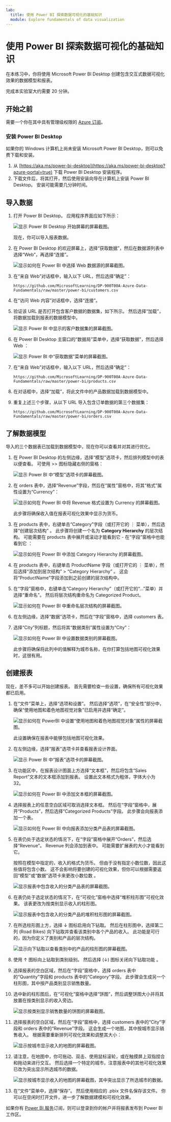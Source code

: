 ```yaml
---
lab:
  title: 使用 Power BI 探索数据可视化的基础知识
  module: Explore fundamentals of data visualization
---
```


# <a name="explore-fundamentals-of-data-visualization-with-power-bi"></a>使用 Power BI 探索数据可视化的基础知识

在本练习中，你将使用 Microsoft Power BI Desktop 创建包含交互式数据可视化效果的数据模型和报表。

完成本实验室大约需要 20 分钟。

## <a name="before-you-start"></a>开始之前

需要一个你在其中具有管理级权限的 [Azure 订阅](https://azure.microsoft.com/free)。

### <a name="install-power-bi-desktop"></a>安装 Power BI Desktop

如果你的 Windows 计算机上尚未安装 Microsoft Power BI Desktop，则可以免费下载和安装。

1. 从 [https://aka.ms/power-bi-desktop](https://aka.ms/power-bi-desktop?azure-portal=true) 下载 Power BI Desktop 安装程序。
1. 下载文件后，将其打开，然后使用安装向导在计算机上安装 Power BI Desktop。 安装可能需要几分钟时间。

## <a name="import-data"></a>导入数据

1. 打开 Power BI Desktop。 应用程序界面应如下所示：

    ![显示 Power BI Desktop 开始屏幕的屏幕截图。](images/power-bi-start.png)

    现在，你可以导入报表数据。

1. 在 Power BI Desktop 的欢迎屏幕上，选择“获取数据”，然后在数据源列表中选择“Web”，再选择“连接”。

    ![显示如何在 Power BI 中选择 Web 数据源的屏幕截图。](images/web-source.png)

1. 在“来自 Web”对话框中，输入以下 URL，然后选择“确定”：

    ```
    https://github.com/MicrosoftLearning/DP-900T00A-Azure-Data-Fundamentals/raw/master/power-bi/customers.csv
    ```

1. 在“访问 Web 内容”对话框中，选择“连接”。

1. 验证该 URL 是否打开包含客户数据的数据集，如下所示。 然后选择“加载”，将数据加载到报表的数据模型中。

    ![显示 Power BI 中显示的客户数据集的屏幕截图。](images/customers.png)

1. 在 Power BI Desktop 主窗口的“数据局”菜单中，选择“获取数据”，然后选择 Web ：

    ![显示 Power BI 中“获取数据”菜单的屏幕截图。](images/get-data.png)

1. 在“来自 Web”对话框中，输入以下 URL，然后选择“确定”：

    ```
    https://github.com/MicrosoftLearning/DP-900T00A-Azure-Data-Fundamentals/raw/master/power-bi/products.csv
    ```

1. 在对话框中，选择“加载”，将此文件中的产品数据加载到数据模型中。

1. 重复上述三个步骤，从以下 URL 导入包含订单数据的第三个数据集：

    ```
    https://github.com/MicrosoftLearning/DP-900T00A-Azure-Data-Fundamentals/raw/master/power-bi/orders.csv
    ```

## <a name="explore-a-data-model"></a>了解数据模型

导入的三个数据表已加载到数据模型中，现在你可以查看并对其进行优化。

1. 在 Power BI Desktop 的左侧边缘，选择“模型”选项卡，然后排列模型中的表以便查看。 可使用 >> 图标隐藏右侧的窗格：

    ![显示 Power BI 中“模型”选项卡的屏幕截图。](images/model-tab.png)

1. 在 orders 表中，选择“Revenue”字段，然后在“属性”窗格中，将其“格式”属性设置为“Currency”：

    ![显示如何在 Power BI 中将 Revenue 格式设置为 Currency 的屏幕截图。](images/revenue-currency.png)

    此步骤将确保收入值在报表可视化效果中显示为货币。

1. 在 products 表中，右键单击“Category”字段（或打开它的 &vellip; 菜单），然后选择“创建层次结构”  。 此步骤将创建一个名为 **Category Hierarchy** 的层次结构。 可能需要在 products 表中展开或滚动才能看到它 - 在“字段”窗格中也能看到它 ：

    ![显示如何在 Power BI 中添加 Category Hierarchy 的屏幕截图。](images/category-hierarchy.png)

1. 在 products 表中，右键单击 ProductName 字段（或打开它的 &vellip; 菜单），然后选择“添加到层次结构” > “Category Hierarchy”   。 这会将“ProductName”字段添加到之前创建的层次结构中。
1. 在“字段”窗格中，右键单击“Category Hierarchy”（或打开它的“…”菜单）并选择“重命名”。 然后将层次结构重命名为 Categorized Product。

    ![显示如何在 Power BI 中重命名层次结构的屏幕截图。](images/rename-hierarchy.png)

1. 在左侧边缘，选择“数据”选项卡，然后在“字段”窗格中，选择 customers 表。
1. 选择“City”列标题，然后将其“数据类别”属性设置为“City”：

    ![显示如何在 Power BI 中设置数据类别的屏幕截图。](images/data-category.png)

    此步骤将确保将此列中的值解释为城市名称，在你打算包括地图可视化效果时，这很有用。

## <a name="create-a-report"></a>创建报表

现在，差不多可以开始创建报表。 首先需要检查一些设置，确保所有可视化效果都已启用。

1. 在“文件”菜单上，选择“选项和设置”。 然后选择“选项”，在“安全性”部分中，确保“使用地图和着色地图视觉对象”已启用并选择“确定”。

    ![显示如何在 PowerBI 中设置“使用地图和着色地图视觉对象”属性的屏幕截图。](images/set-options.png)

    此设置确保在报表中能够包括地图可视化效果。

1. 在左侧边缘，选择“报表”选项卡并查看报表设计界面。

    ![显示 Power BI 中“报表”选项卡的屏幕截图。](images/report-tab.png)

1. 在功能区中，在报表设计图面上方选择“文本框”，然后将包含“Sales Report”文本的文本框添加到报表。 设置此文本格式为粗体，字体大小为 32。

    ![显示如何在 Power BI 中添加文本框的屏幕截图。](images/text-box.png)

1. 选择报表上的任意空白区域可取消选择文本框。 然后在“字段”窗格中，展开“Products”，然后选择“Categorized Products”字段。 此步骤会向报表添加一个表。

    ![显示如何在 Power BI 中向报表添加分类产品表的屏幕截图。](images/categorized-products-table.png)

1. 在表仍处于选定状态的情况下，在“字段”窗格中展开“Orders”，然后选择“Revenue”。 Revenue 列会添加到表中。 可能需要扩展表的大小才能看到它。

    按照在模型中指定的，收入的格式为货币。 但由于没有指定小数位数，因此这些值将包含小数。 这不会影响将要创建的可视化效果，但你可以根据需要返回“模型”或“数据”选项卡来更改小数位数 。

    ![显示报表中包含收入的分类产品表的屏幕截图。](images/revenue-column.png)

1. 在表仍处于选定状态的情况下，在“可视化”窗格中选择“堆积柱形图”可视化效果。 该表更改为按类别显示收入的柱形图。

    ![显示报表中包含收入的分类产品的堆积柱形图的屏幕截图。](images/stacked-column-chart.png)

1. 在所选柱形图上方，选择 &#8595; 图标启用向下钻取。 然后在柱形图中，选择第二列 (Road Bikes) 向下钻取并查看该类别中各个产品的收入。 此功能是可行的，因为你定义了类别和产品的层次结构。

    ![显示向下钻取以查看类别中的产品的柱形图的屏幕截图。](images/drill-down.png)

1. 使用 &#x2191; 图标向上钻取到类别级别。 然后选择 (&#8595;) 图标关闭向下钻取功能 。
1. 选择报表的空白区域，然后在“字段”窗格中，选择 orders 表中的“Quantity”字段和 products 表中的“Category”字段。 此步骤会生成另一个柱形图，其中按产品类别显示销售数量。
1. 选中新的柱形图后，在“可视化”窗格中选择“饼图”，然后调整饼图大小并将其放置在按类别显示的收入旁边。

    ![显示按类别显示销售数量的饼图的屏幕截图。](images/category-pie-chart.png)

1. 选择报表的空白区域，然后在“字段”窗格中，选择 customers 表中的“City”字段和 orders 表中的“Revenue”字段。 这会生成一个地图，其中按城市显示销售收入。 根据需要重新排列可视化效果和调整其大小：

    ![显示按城市显示收入的地图的屏幕截图。](images/revenue-map.png)

1. 请注意，在地图中，你可拖动、双击、使用鼠标滚轮，或在触摸屏上双指捏合和拖动来进行交互。 然后选择一个特定的城市，注意报表中的其他可视化效果已改为突出显示所选城市的数据。

    ![显示按城市显示收入的地图的屏幕截图，其中突出显示了所选城市的数据。](images/selected-data.png)

1. 在“文件”菜单中，选择“保存”。 然后使用相应的 .pbix 文件名保存该文件。 你可以在空闲时打开文件，进一步了解数据建模和可视化效果。

如果你有 [Power BI 服务](https://www.powerbi.com/?azure-portal=true)订阅，则可以登录到你的帐户并将报表发布到 Power BI 工作区。 
